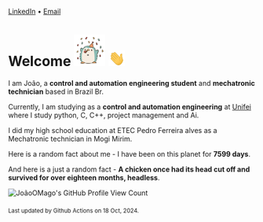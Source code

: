 [LinkedIn](https://www.linkedin.com/in/joão-pedro-gozzoli-b95641301/) &bull;
[Email](joaopedrogozzoli@gmail.com)

# Welcome <img src="happy.gif" height="64px" /> <img src="wave.gif" height="32px" />

I am João, a  **control and automation engineering student** and **mechatronic technician** based in Brazil Br.

Currently, I am studying as a **control and automation engineering** at [Unifei](https://unifei.edu.br) where I study python, C, C++, project management and Ai.

I did my high school education at ETEC Pedro Ferreira alves as a Mechatronic technician in Mogi Mirim.

Here is a random fact about me - I have been on this planet for **7599 days**.

And here is a just a random fact -  **A chicken once had its head cut off and survived for over eighteen months, headless**.

![JoãoOMago's GitHub Profile View Count](https://komarev.com/ghpvc/?username=JoaoOMago)

<sub>Last updated by Github Actions on 18 Oct, 2024.</sub>
